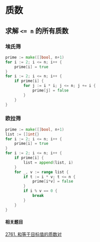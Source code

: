 # 质数

## 求解 ` <= n ` 的所有质数

### 埃氏筛
```go showLineNumbers
prime := make([]bool, n+1)
for i := 2; i <= n; i++ {
    prime[i] = true
}
for i := 2; i <= n; i++ {
    if prime[i] {
        for j := i * i; j <= n; j += i {
            prime[j] = false
        }
    }
}
```
### 欧拉筛
```go showLineNumbers
prime := make([]bool, n+1)
list := []int{}
for i := 2; i <= n; i++ {
    prime[i] = true
}
for i := 2; i <= n; i++ {
    if prime[i] {
        list = append(list, i)
    }
    for _, v := range list {
        if t := i * v; t <= n {
            prime[i*v] = false
        }
        if i % v == 0 {
            break
        }
    }
}
```

#### 相关题目

[2761. 和等于目标值的质数对](https://leetcode.cn/problems/prime-pairs-with-target-sum/)
